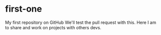 # first-one
My first repository on GitHub
We'll test the pull request with this.
Here I am to share and work on projects with others devs.
